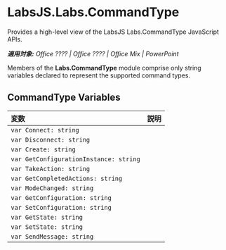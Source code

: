 
# LabsJS.Labs.CommandType
Provides a high-level view of the LabsJS Labs.CommandType JavaScript APIs.

 _**適用対象:** Office ???? | Office ???? | Office Mix | PowerPoint_

Members of the  **Labs.CommandType** module comprise only string variables declared to represent the supported command types.

## CommandType Variables


|変数|説明|
|:-----|:-----|
| `var Connect: string`||
| `var Disconnect: string`||
| `var Create: string`||
| `var GetConfigurationInstance: string`||
| `var TakeAction: string`||
| `var GetCompletedActions: string`||
| `var ModeChanged: string`||
| `var GetConfiguration: string`||
| `var SetConfiguration: string`||
| `var GetState: string`||
| `var SetState: string`||
| `var SendMessage: string`||
